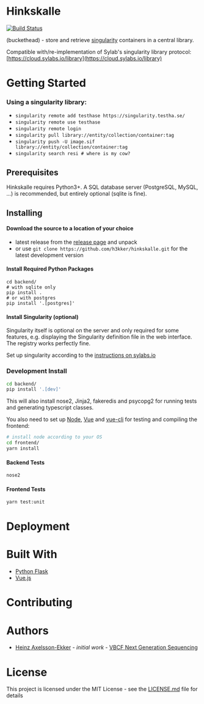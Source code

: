 # Hinkskalle

[![Build Status](https://drone.ngs-cloud.vbcf.ac.at/api/badges/ngs-software/Hinkskalle/status.svg)](https://drone.ngs-cloud.vbcf.ac.at/ngs-software/Hinkskalle)

(buckethead) - store and retrieve [singularity](https://sylabs.io/singularity/) containers in a central library.

Compatible with/re-implementation of Sylab's singularity library protocol: [https://cloud.sylabs.io/library](https://cloud.sylabs.io/library)

# Getting Started

### Using a singularity library:

- `singularity remote add testhase https://singularity.testha.se/`
- `singularity remote use testhase`
- `singularity remote login` 
- `singularity pull library://entity/collection/container:tag`
- `singularity push -U image.sif library://entity/collection/container:tag`
- `singularity search resi # where is my cow?`

## Prerequisites

Hinkskalle requires Python3+. A SQL database server (PostgreSQL, MySQL, ...) is
recommended, but entirely optional (sqlite is fine).

## Installing

#### Download the source to a location of your choice

- latest release from the [release page](./releases) and unpack
- or use `git clone https://github.com/h3kker/hinkskalle.git` for the latest development version

#### Install Required Python Packages

```
cd backend/
# with sqlite only
pip install .
# or with postgres
pip install '.[postgres]'
```

#### Install Singularity (optional)

Singularity itself is optional on the server and only required for some
features, e.g.  displaying the Singularity definition file in the web
interface. The registry works perfectly fine.

Set up singularity according to the [instructions on sylabs.io](https://sylabs.io/docs/#singularity)

#### 

### Development Install

```bash
cd backend/
pip install '.[dev]'
```

This will also install nose2, Jinja2, fakeredis and psycopg2 for running tests
and generating typescript classes.

You also need to set up [Node](https://nodejs.org/en/),
[Vue](https://vuejs.org/) and [vue-cli](https://cli.vuejs.org/) for testing and
compiling the frontend:

```bash
# install node according to your OS
cd frontend/
yarn install
```

#### Backend Tests

```bash
nose2
```

#### Frontend Tests

```bash
yarn test:unit
```


# Deployment

# Built With

- [Python Flask](https://flask.palletsprojects.com/en/1.1.x/)
- [Vue.js](https://vuejs.org/)

# Contributing

# Authors

- [Heinz Axelsson-Ekker](https://github.com/h3kker) - *initial work* - [VBCF Next Generation Sequencing](https://www.viennabiocenter.org/facilities/next-generation-sequencing/)

# License

This project is licensed under the MIT License - see the [LICENSE.md](./LICENSE.md) file for details

